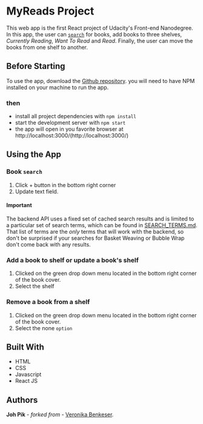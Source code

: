 # MyReads Project

This web app is the first React project of Udacity's Front-end Nanodegree. In this app, the user can [`search`](#search) for books, add books to three shelves, *Currently Reading*, *Want To Read* and *Read*. Finally, the user can move the books from one shelf to another.

## Before Starting

To use the app, download the [Github repository](https://github.com/JohPik/reactnd-project-myreads-starter/archive/master.zip). you will need to have NPM installed on your machine to run the app.

### then
* install all project dependencies with `npm install`
* start the development server with `npm start`
* the app will open in you favorite browser at http://localhost:3000/(http://localhost:3000/)


## Using the App

### Book `search`
1. Click + button in the bottom right corner
2. Update text field.  
#### Important
The backend API uses a fixed set of cached search results and is limited to a particular set of search terms, which can be found in [SEARCH_TERMS.md](SEARCH_TERMS.md). That list of terms are the _only_ terms that will work with the backend, so don't be surprised if your searches for Basket Weaving or Bubble Wrap don't come back with any results.

### Add a book to shelf or update a book's shelf
1. Clicked on the green drop down menu located in the bottom right corner of the book cover.
2. Select the shelf

### Remove a book from a shelf
1. Clicked on the green drop down menu located in the bottom right corner of the book cover.
2. Select the none `option`

## Built With
* HTML
* CSS
* Javascript
* React JS


## Authors

**Joh Pik** - *forked from* - [Veronika Benkeser](https://github.com/udacity/reactnd-project-myreads-starter).
